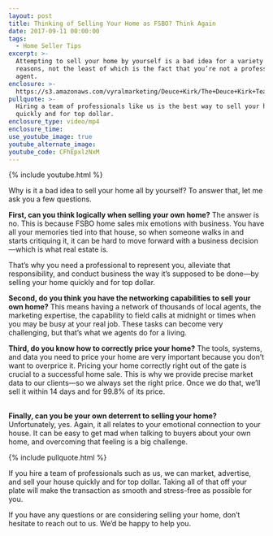 ```yaml
---
layout: post
title: Thinking of Selling Your Home as FSBO? Think Again
date: 2017-09-11 00:00:00
tags:
  - Home Seller Tips
excerpt: >-
  Attempting to sell your home by yourself is a bad idea for a variety of
  reasons, not the least of which is the fact that you’re not a professional
  agent.
enclosure: >-
  https://s3.amazonaws.com/vyralmarketing/Deuce+Kirk/The+Deuce+Kirk+Team+Why+FSBO+is+a+bad+idea.mp4
pullquote: >-
  Hiring a team of professionals like us is the best way to sell your home
  quickly and for top dollar.
enclosure_type: video/mp4
enclosure_time:
use_youtube_image: true
youtube_alternate_image:
youtube_code: CFhEpxlzNxM
---
```



{% include youtube.html %}

Why is it a bad idea to sell your home all by yourself? To answer that, let me ask you a few questions.

**First, can you think logically when selling your own home?** The answer is no. This is because FSBO home sales mix emotions with business. You have all your memories tied into that house, so when someone walks in and starts critiquing it, it can be hard to move forward with a business decision—which is what real estate is.

That’s why you need a professional to represent you, alleviate that responsibility, and conduct business the way it’s supposed to be done—by selling your home quickly and for top dollar.

**Second, do you think you have the networking capabilities to sell your own home?** This means having a network of thousands of local agents, the marketing expertise, the capability to field calls at midnight or times when you may be busy at your real job. These tasks can become very challenging, but that’s what we agents do for a living.

**Third, do you know how to correctly price your home?** The tools, systems, and data you need to price your home are very important because you don’t want to overprice it. Pricing your home correctly right out of the gate is crucial to a successful home sale. This is why we provide precise market data to our clients—so we always set the right price. Once we do that, we’ll sell it within 14 days and for 99.8% of its price.

<br>**Finally, can you be your own deterrent to selling your home?** Unfortunately, yes. Again, it all relates to your emotional connection to your house. It can be easy to get mad when talking to buyers about your own home, and overcoming that feeling is a big challenge.

{% include pullquote.html %}

If you hire a team of professionals such as us, we can market, advertise, and sell your house quickly and for top dollar. Taking all of that off your plate will make the transaction as smooth and stress-free as possible for you.

If you have any questions or are considering selling your home, don’t hesitate to reach out to us. We’d be happy to help you.